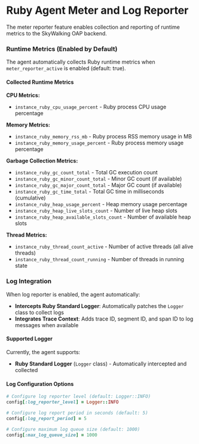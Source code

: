 # Ruby Agent Meter and Log Reporter

The meter reporter feature enables collection and reporting of runtime metrics to the SkyWalking OAP backend.

### Runtime Metrics (Enabled by Default)

The agent automatically collects Ruby runtime metrics when `meter_reporter_active` is enabled (default: true).

#### Collected Runtime Metrics

**CPU Metrics:**

- `instance_ruby_cpu_usage_percent` - Ruby process CPU usage percentage

**Memory Metrics:**

- `instance_ruby_memory_rss_mb` - Ruby process RSS memory usage in MB
- `instance_ruby_memory_usage_percent` - Ruby process memory usage percentage

**Garbage Collection Metrics:**

- `instance_ruby_gc_count_total` - Total GC execution count
- `instance_ruby_gc_minor_count_total` - Minor GC count (if available)
- `instance_ruby_gc_major_count_total` - Major GC count (if available)
- `instance_ruby_gc_time_total` - Total GC time in milliseconds (cumulative)
- `instance_ruby_heap_usage_percent` - Heap memory usage percentage
- `instance_ruby_heap_live_slots_count` - Number of live heap slots
- `instance_ruby_heap_available_slots_count` - Number of available heap slots

**Thread Metrics:**

- `instance_ruby_thread_count_active` - Number of active threads (all alive threads)
- `instance_ruby_thread_count_running` - Number of threads in running state

### Log Integration

When log reporter is enabled, the agent automatically:

- **Intercepts Ruby Standard Logger**: Automatically patches the `Logger` class to collect logs
- **Integrates Trace Context**: Adds trace ID, segment ID, and span ID to log messages when available

#### Supported Logger

Currently, the agent supports:

- **Ruby Standard Logger** (`Logger` class) - Automatically intercepted and collected

#### Log Configuration Options

```ruby
# Configure log reporter level (default: Logger::INFO)
config[:log_reporter_level] = Logger::INFO

# Configure log report period in seconds (default: 5)
config[:log_report_period] = 5

# Configure maximum log queue size (default: 1000)
config[:max_log_queue_size] = 1000
```
